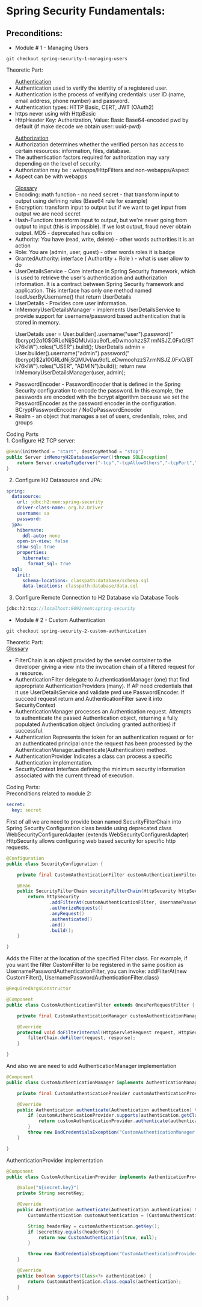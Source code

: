 # Spring Security Fundamentals:

## Preconditions:

- Module # 1 - Managing Users
```shell
git checkout spring-security-1-managing-users
```
Theoretic Part:
<br/>
<ul>
<u>Authentication</u>
<li>Authentication used to verify the identity of a registered user.</li>
<li>Authentication is the process of verifying credentials: user ID (name, email address, phone number) and password.</li>
<li>Authentication types: HTTP Basic, CERT, JWT (OAuth2)</li>
<li>https never using with HttpBasic</li>
<li>HttpHeader Key: Autherization, Value: Basic Base64-encoded pwd by default (if make decode we obtain user: uuid-pwd)</li>
</ul>
<ul>
<u>Authorization</u>
<li>Authorization determines whether the verified person has access to certain resources: information, files, database.</li>
<li>The authentication factors required for authorization may vary depending on the level of security.</li>
<li>Authorization may be : webapps/HttpFilters and non-webapps/Aspect</li>
<li>Aspect can be with webapps</li>
</ul>
<ul>
<u>Glossary</u>
<li>Encoding: math function - no need secret - that transform input to output using defining rules (Base64 rule for example)</li>
<li>Encryption: transform input to output but if we want to get input from output we are need secret</li>
<li>Hash-Function: transform input to output, but we're never going from output to input (this is impossible). If we lost output, fraud never obtain output. MD5 - deprecated has collision</li>
<li>Authority: You have (read, write, delete) - other words authorities it is an action</li>
<li>Role: You are (admin, user, guest) - other words roles it is badge</li>
<li>GrantedAuthority: interface ( Authortity + Role ) - what is user allow to do</li>
<li>UserDetailsService - Core interface in Spring Security framework, which is used to retrieve the user's authentication and authorization information. It is a contract between Spring Security framework and application. This interface has only one method named loadUserByUsername() that return UserDetails</li>
<li>UserDetails - Provides core user information.</li>
<li>InMemoryUserDetailsManager - implements UserDetailsService to provide support for username/password based authentication that is stored in memory.</li>

UserDetails user = User.builder().username("user").password("{bcrypt}$2a$10$GRLdNijSQMUvl/au9ofL.eDwmoohzzS7.rmNSJZ.0FxO/BTk76klW").roles("USER").build();
UserDetails admin = User.builder().username("admin").password("{bcrypt}$2a$10$GRLdNijSQMUvl/au9ofL.eDwmoohzzS7.rmNSJZ.0FxO/BTk76klW").roles("USER", "ADMIN").build(); 
return new InMemoryUserDetailsManager(user, admin);

<li>PasswordEncoder - PasswordEncoder that is defined in the Spring Security configuration to encode the password. In this example, the passwords are encoded with the bcrypt algorithm because we set the PasswordEncoder as the password encoder in the configuration. BCryptPasswordEncoder / NoOpPasswordEncoder</li>
<li>Realm - an object that manages a set of users, credentials, roles, and groups</li>
</ul>
Coding Parts
<br/>
1. Configure H2 TCP server:

```java
@Bean(initMethod = "start", destroyMethod = "stop")
public Server inMemoryH2DatabaseServer()throws SQLException{
    return Server.createTcpServer("-tcp","-tcpAllowOthers","-tcpPort","9092");
}
```

2. Configure H2 Datasource and JPA:

```yaml
spring:
  datasource:
    url: jdbc:h2:mem:spring-security
    driver-class-name: org.h2.Driver
    username: sa
    password:
  jpa:
    hibernate:
      ddl-auto: none
    open-in-view: false
    show-sql: true
    properties:
      hibernate:
        format_sql: true
  sql:
    init:
      schema-locations: classpath:database/schema.sql
      data-locations: classpath:database/data.sql
```

3. Configure Remote Connection to H2 Database via Database Tools

```java
jdbc:h2:tcp://localhost:9092/mem:spring-security
```
- Module # 2 - Custom Authentication
```shell
git checkout spring-security-2-custom-authentication
```
Theoretic Part:
<br/>
<u>Glossary</u>
<ul>
<li>FilterChain is an object provided by the servlet container to the developer giving a view into the invocation chain of a filtered request for a resource.</li>
<li>AuthenticationFilter delegate to AuthenticationManager (one) that find appropriate AuthenticationProviders (many). If AP need credentials that it use UserDetailsService and validate pwd use PasswordEncoder. If succeed request return and AuthenticationFilter save it into SecurityContext</li>
<li>AuthenticationManager processes an Authentication request. Attempts to authenticate the passed Authentication object, returning a fully populated Authentication object (including granted authorities) if successful.</li>
<li>Authentication Represents the token for an authentication request or for an authenticated principal once the request has been processed by the AuthenticationManager.authenticate(Authentication) method.</li>
<li>AuthenticationProvider Indicates a class can process a specific Authentication implementation.</li>
<li>SecurityContext Interface defining the minimum security information associated with the current thread of execution.</li>
</ul>

Coding Parts:
<br/>
Preconditions related to module 2:
```yaml
secret:
  key: secret
```
First of all we are need to provide bean named SecurityFilterChain into Spring Security Configuration class beside using deprecated class WebSecurityConfigurerAdapter (extends WebSecurityConfigurerAdapter)
HttpSecurity allows configuring web based security for specific http requests.
```java
@Configuration
public class SecurityConfiguration {

    private final CustomAuthenticationFilter customAuthenticationFilter;

    @Bean
    public SecurityFilterChain securityFilterChain(HttpSecurity httpSecurity) throws Exception {
        return httpSecurity
                .addFilterAt(customAuthenticationFilter, UsernamePasswordAuthenticationFilter.class)
                .authorizeRequests()
                .anyRequest()
                .authenticated()
                .and()
                .build();
    }

}
```
Adds the Filter at the location of the specified Filter class. For example, if you want the filter CustomFilter to be registered in the same position as UsernamePasswordAuthenticationFilter, you can invoke:
addFilterAt(new CustomFilter(), UsernamePasswordAuthenticationFilter.class)
```java
@RequiredArgsConstructor

@Component
public class CustomAuthenticationFilter extends OncePerRequestFilter {

    private final CustomAuthenticationManager customAuthenticationManager;

    @Override
    protected void doFilterInternal(HttpServletRequest request, HttpServletResponse response, FilterChain filterChain) throws ServletException, IOException {
        filterChain.doFilter(request, response);
    }

}
```
And also we are need to add AuthenticationManager implementation
```java
@Component
public class CustomAuthenticationManager implements AuthenticationManager {

    private final CustomAuthenticationProvider customAuthenticationProvider;

    @Override
    public Authentication authenticate(Authentication authentication) throws AuthenticationException {
        if (customAuthenticationProvider.supports(authentication.getClass())) {
            return customAuthenticationProvider.authenticate(authentication);
        }
        throw new BadCredentialsException("CustomAuthenticationManager Exception");
    }

}
```
AuthenticationProvider implementation
```java
@Component
public class CustomAuthenticationProvider implements AuthenticationProvider {

    @Value("${secret.key}")
    private String secretKey;

    @Override
    public Authentication authenticate(Authentication authentication) throws AuthenticationException {
        CustomAuthentication customAuthentication = (CustomAuthentication) authentication;

        String headerKey = customAuthentication.getKey();
        if (secretKey.equals(headerKey)) {
            return new CustomAuthentication(true, null);
        }

        throw new BadCredentialsException("CustomAuthenticationProvider Exception");
    }

    @Override
    public boolean supports(Class<?> authentication) {
        return CustomAuthentication.class.equals(authentication);
    }

}
```